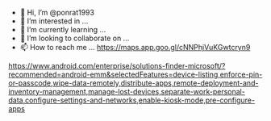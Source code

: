  - 👋 Hi, I’m @ponrat1993
- 👀 I’m interested in ...
- 🌱 I’m currently learning ...
- 💞️ I’m looking to collaborate on ...
- 📫 How to reach me ...
https://maps.app.goo.gl/cNNPhjVuKGwtcryn9
<!---
ponrat1993/ponrat1993 is a ✨ special ✨ repository because its `README.md` (this file) appears on your GitHub profile.
You can click the Preview link to take a look at your changes.
--->
https://www.android.com/enterprise/solutions-finder-microsoft/?recommended=android-emm&selectedFeatures=device-listing,enforce-pin-or-passcode,wipe-data-remotely,distribute-apps,remote-deployment-and-inventory-management,manage-lost-devices,separate-work-personal-data,configure-settings-and-networks,enable-kiosk-mode,pre-configure-apps
